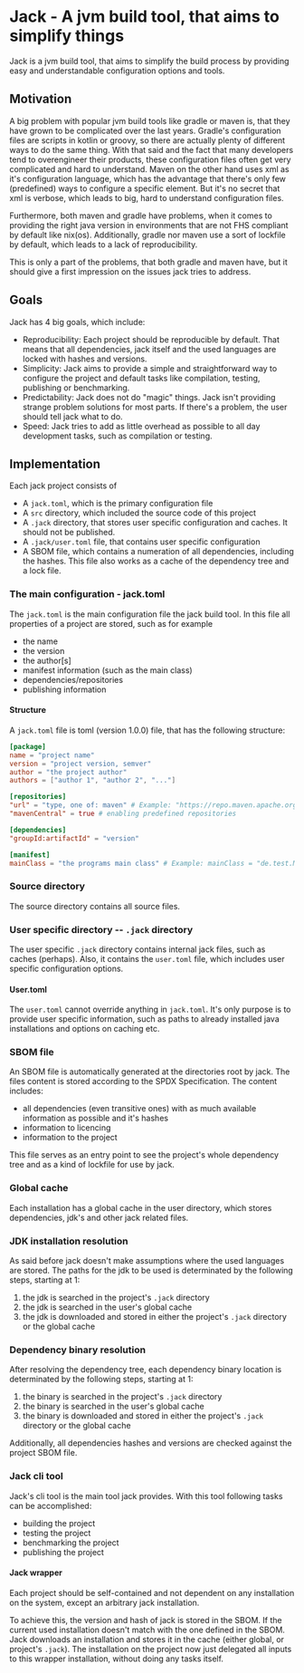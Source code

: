 # Jack - A jvm build tool, that aims to simplify things

Jack is a jvm build tool, that aims to simplify the build process by providing easy and understandable configuration
options and tools.

## Motivation

A big problem with popular jvm build tools like gradle or maven is, that they have grown to be complicated over the last years.
Gradle's configuration files are scripts in kotlin or groovy, so there are actually plenty of different ways
to do the same thing. With that said and the fact that many developers tend to overengineer their products, these
configuration files often get very complicated and hard to understand.
Maven on the other hand uses xml as it's configuration language, which has the advantage that there's only few (predefined)
ways to configure a specific element. But it's no secret that xml is verbose, which leads to big, hard to understand configuration files.

Furthermore, both maven and gradle have problems, when it comes to providing the right java version in environments that are not
FHS compliant by default like nix(os). Additionally, gradle nor maven use a sort of lockfile by default, which leads to 
a lack of reproducibility. 

This is only a part of the problems, that both gradle and maven have, but it should give a first impression on the issues
jack tries to address.

## Goals
Jack has 4 big goals, which include:
- Reproducibility: Each project should be reproducible by default. That means that all dependencies, jack itself and the used languages are locked with hashes and versions.
- Simplicity: Jack aims to provide a simple and straightforward way to configure the project and default tasks like compilation, testing, publishing or benchmarking.
- Predictability: Jack does not do "magic" things. Jack isn't providing strange problem solutions for most parts. If there's a problem, the user should tell jack what to do.
- Speed: Jack tries to add as little overhead as possible to all day development tasks, such as compilation or testing.

## Implementation
Each jack project consists of
- A `jack.toml`, which is the primary configuration file 
- A `src` directory, which included the source code of this project
- A `.jack` directory, that stores user specific configuration and caches. It should not be published.
- A `.jack/user.toml` file, that contains user specific configuration
- A SBOM file, which contains a numeration of all dependencies, including the hashes. This file also works as a cache of the dependency tree and a lock file.

### The main configuration - jack.toml
The `jack.toml` is the main configuration file the jack build tool. In this file all properties of a project are stored, such as for example
- the name
- the version
- the author[s]
- manifest information (such as the main class)
- dependencies/repositories
- publishing information

#### Structure
A `jack.toml` file is toml (version 1.0.0) file, that has the following structure:
```toml
[package]
name = "project name"
version = "project version, semver"
author = "the project author"
authors = ["author 1", "author 2", "..."]

[repositories]
"url" = "type, one of: maven" # Example: "https://repo.maven.apache.org/maven2/" = "maven"
"mavenCentral" = true # enabling predefined repositories

[dependencies]
"groupId:artifactId" = "version"

[manifest]
mainClass = "the programs main class" # Example: mainClass = "de.test.Main"
```

### Source directory
The source directory contains all source files.

### User specific directory -- `.jack` directory
The user specific `.jack` directory contains internal jack files, such as caches (perhaps).
Also, it contains the `user.toml` file, which includes user specific configuration options.

#### User.toml
The `user.toml` cannot override anything in `jack.toml`. It's only purpose is to provide user specific information, such 
as paths to already installed java installations and options on caching etc.

### SBOM file
An SBOM file is automatically generated at the directories root by jack. The files content is stored according to the
SPDX Specification.
The content includes:
- all dependencies (even transitive ones) with as much available information as possible and it's hashes
- information to licencing
- information to the project

This file serves as an entry point to see the project's whole dependency tree and as a kind of lockfile for use by jack.

### Global cache
Each installation has a global cache in the user directory, which stores dependencies, jdk's and other jack related files.

### JDK installation resolution
As said before jack doesn't make assumptions where the used languages are stored.
The paths for the jdk to be used is determinated by the following steps, starting at 1:
1. the jdk is searched in the project's `.jack` directory 
2. the jdk is searched in the user's global cache
3. the jdk is downloaded and stored in either the project's `.jack` directory or the global cache

### Dependency binary resolution
After resolving the dependency tree, each dependency binary location is determinated by the following steps, starting at 1:
1. the binary is searched in the project's `.jack` directory
2. the binary is searched in the user's global cache
3. the binary is downloaded and stored in either the project's `.jack` directory or the global cache

Additionally, all dependencies hashes and versions are checked against the project SBOM file.

### Jack cli tool
Jack's cli tool is the main tool jack provides. With this tool following tasks can be accomplished:
- building the project
- testing the project
- benchmarking the project
- publishing the project

#### Jack wrapper
Each project should be self-contained and not dependent on any installation on the system, except an arbitrary jack installation.

To achieve this, the version and hash of jack is stored in the SBOM.
If the current used installation doesn't match with the one defined in the SBOM. Jack downloads an installation 
and stores it in the cache (either global, or project's `.jack`). The installation on the project now just delegated all
inputs to this wrapper installation, without doing any tasks itself.



